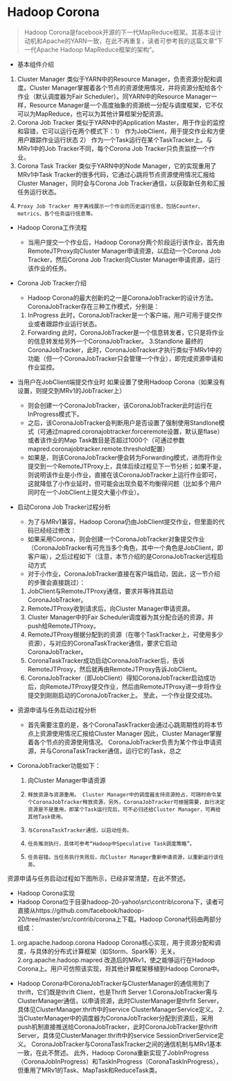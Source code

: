 # Hadoop Corona
> Hadoop Corona是facebook开源的下一代MapReduce框架。其基本设计动机和Apache的YARN一致，在此不再重复，读者可参考我的这篇文章“下一代Apache Hadoop MapReduce框架的架构”。 

* 基本组件介绍
1. Cluster Manager 类似于YARN中的Resource Manager，负责资源分配和调度。Cluster Manager掌握着各个节点的资源使用情况，并将资源分配给各个作业（默认调度器为Fair Scheduler）。同YARN中的Resource Manager一样，Resource Manager是一个高度抽象的资源统一分配与调度框架，它不仅可以为MapReduce，也可以为其他计算框架分配资源。
2. Corona Job Tracker 类似于YARN中的Application Master，用于作业的监控和容错，它可以运行在两个模式下：1） 作为JobClient，用于提交作业和方便用户跟踪作业运行状态 2）   作为一个Task运行在某个TaskTracker上。与MRv1中的Job Tracker不同，每个Corona Job Tracker只负责监控一个作业。
3. Corona Task Tracker 类似于YARN中的Node Manager，它的实现重用了MRv1中Task Tracker的很多代码，它通过心跳将节点资源使用情况汇报给Cluster Manager，同时会与Corona Job Tracker通信，以获取新任务和汇报任务运行状态。
4.     Proxy Job Tracker 用于离线展示一个作业的历史运行信息，包括Counter、metrics、各个任务运行信息等。

* Hadoop Corona工作流程
  * 当用户提交一个作业后，Hadoop Corona分两个阶段运行该作业，首先由RemoteJTProxy向Cluster Manager申请资源，以启动一个Corona Job Tracker，然后Corona Job Tracker向Cluster Manager申请资源，运行该作业的任务。

* Corona Job Tracker介绍
  * Hadoop Corona的最大创新的之一是CoronaJobTracker的设计方法。CoronaJobTracker存在三种工作模式，分别是：
  1. InProgress 此时，CoronaJobTracker是一个客户端，用户可用于提交作业或者跟踪作业运行状态。
  2. Forwarding 此时，CoronaJobTracker是一个信息转发者，它只是将作业的信息转发给另外一个CoronaJobTracker。
  3.Standlone 最终的CoronaJobTracker，此时，CoronaJobTracker才执行类似于MRv1中的功能（但一个CoronaJobTracker只会管理一个作业），即完成资源申请和作业监控。

* 当用户在JobClient端提交作业时 如果设置了使用Hadoop Corona（如果没有设置，则提交到MRv1的JobTracker上）
  * 则会创建一个CoronaJobTracker，该CoronaJobTracker此时运行在InProgress模式下。
  * 之后，该CoronaJobTracker会判断用户是否设置了强制使用Standlone模式（可通过mapred.coronajobtracker.forceremote设置，默认是flase）或者该作业的Map Task数目是否超过1000个（可通过参数mapred.coronajobtracker.remote.threshold配置）
  * 如果是，则该CoronaJobTracker便会转为Forwarding模式，进而将作业提交到一个RemoteJTProxy上，具体后续过程见下一节分析；如果不是，则说明该作业是小作业，直接在该CoronaJobTracker上运行作业即可，这就降低了小作业延时，但可能会出现负载不均衡得问题（比如多个用户同时在一个JobClient上提交大量小作业）。

 
* 启动Corona Job Tracker过程分析
  * 为了与MRv1兼容，Hadoop Corona仍由JobClient提交作业，但里面的代码已经经过修改：
  * 如果采用Corona，则会创建一个CoronaJobTracker对象提交作业（CoronaJobTracker有可充当多个角色，其中一个角色是JobClient，即客户端），之后过程如下（注意，本节介绍的是CoronaJobTracker远程启动方式
  * 对于小作业，CoronaJobTracker直接在客户端启动，因此，这一节介绍的步骤会直接跳过）：
  1. JobClient与RemoteJTProxy通信，要求并等待其启动CoronaJobTracker。
  2. RemoteJTProxy收到请求后，向Cluster Manager申请资源。
  3. Cluster Manager中的Fair Scheduler调度器为其分配合适的资源，并push给RemoteJTProxy。
  4. RemoteJTProxy根据分配到的资源（在哪个TaskTracker上，可使用多少资源），与对应的CoronaTaskTracker通信，要求它启动CoronaJobTracker。
  5. CoronaTaskTracker成功启动CoronaJobTracker后，告诉RemoteJTProxy，然后就再由RemoteJTProxy告诉JobClient。
  6. CoronaJobTracker（即JobClient）得知CoronaJobTracker启动成功后，向RemoteJTProxy提交作业，然后由RemoteJTProxy进一步将作业提交到刚刚启动的CoronaJobTracker上。
至此，一个作业提交成功。

* 资源申请与任务启动过程分析
  * 首先需要注意的是，各个CoronaTaskTracker会通过心跳周期性的将本节点上资源使用情况汇报给Cluster Manager
  因此，Cluster Manager掌握着各个节点的资源使用情况。
CoronaJobTracker负责为某个作业申请资源，并与CoronaTaskTracker通信，运行它的Task，总之

* CoronaJobTracker功能如下：
  1. 向Cluster Manager申请资源
  2.     释放资源与资源重用。 Cluster Manager中的调度器支持资源抢占，可随时命令某个CoronaJobTracker释放资源，另外，CoronaJobTracker可根据需要，自行决定资源是不是重用，即某个Task运行完后，可不必归还给Cluster Manager，可再给其他Task使用。
  3.     与CoronaTaskTracker通信，以启动任务。
  4.     任务推测执行，具体可参考“Hadoop中Speculative Task调度策略”。
  5.     任务容错。当任务执行失败后，向Cluster Manager重新申请资源，以重新运行该任务。
资源申请与任务启动过程如下图所示，已经非常清楚，在此不赘述。

 
*   Hadoop Corona实现
  * Hadoop Corona位于目录hadoop-20-yahoo\src\contrib\corona下，读者可直接从https://github.com/facebook/hadoop-20/tree/master/src/contrib/corona上下载。Hadoop Corona代码由两部分组成：
  1. org.apache.hadoop.corona        Hadoop Corona核心实现，用于资源分配和调度，与具体的分布式计算框架（如Storm、Spark等）无关。
  2.org.apache.hadoop.mapred      改造后的MRv1，使之能够运行在Hadoop Corona上。用户可仿照该实现，将其他计算框架移植到Hadoop Corona中。

* Hadoop Corona中CoronaJobTracker与ClusterManager的通信用到了thrift，它们既是thrift Client，也是Thrift Server
  1.CoronaJobTracker需与ClusterManager通信，以申请资源，此时ClusterManager是thrfit Server，具体见ClusterManager.thrift中的service ClusterManagerService定义。
  2.当ClusterManager中的调度器为CoronaJobTracker分配到资源后，采用push机制直接推送给CoronaJobTracker，此时CoronaJobTracker是thrift Server，具体见ClusterManager.thrift中的service SessionDriverService定义。
CoronaJobTracker与CoronaTaskTracker之间的通信机制与MRv1基本一致，在此不赘述。
此外，Hadoop Corona重新实现了JobInProgress（CoronaJobInProgress）和TaskInProgress（CoronaTaskInProgress），但重用了MRv1的Task、MapTask和ReduceTask类。
